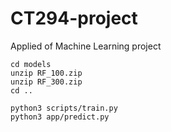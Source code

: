 # CT294-project
Applied of Machine Learning project

```
cd models
unzip RF_100.zip
unzip RF_300.zip
cd ..
```

```
python3 scripts/train.py
python3 app/predict.py
```